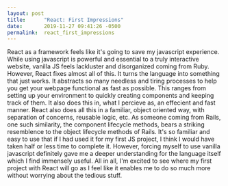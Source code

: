 ```yaml
---
layout: post
title:      "React: First Impressions"
date:       2019-11-27 09:41:26 -0500
permalink:  react_first_impressions
---
```



React as a framework feels like it's going to save my javascript experience. While using javascript is powerful and essential to a truly interactive website, vanilla JS feels lackluster and disorganized coming from Ruby. However, React fixes almost all of this. It turns the language into something that just works. It abstracts so many needless and tiring processes to help you get your webpage functional as fast as possible. This ranges from setting up your environment to quickly creating components and keeping track of them. It also does this in, what I percieve as, an effecient and fast manner. React also does all this in a familiar, object oriented way, with separation of concerns, reusable logic, etc. As someone coming from Rails, one such similarity, the component lifecycle methods, bears a striking resemblence to the object lifecycle methods of Rails. It's so familiar and easy to use that if I had used it for my first JS project, I think I would have taken half or less time to complete it. However, forcing myself to use vanilla javascript definitely gave me a deeper understanding for the language itself which I find immensely useful. All in all, I'm excited to see where my first project with React will go as I feel like it enables me to do so much more without worrying about the tedious stuff.
